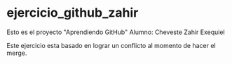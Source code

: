 # ejercicio_github_zahir
Esto es el proyecto "Aprendiendo GitHub" 
Alumno: Cheveste Zahir Exequiel

Este ejercicio esta basado en lograr un conflicto al momento de hacer el merge.